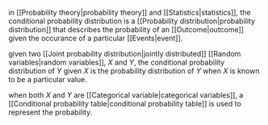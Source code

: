 in [[Probability theory|probability theory]] and [[Statistics|statistics]], the conditional probability distribution is a [[Probability distribution|probability distribution]] that describes the probability of an [[Outcome|outcome]] given the occurance of a particular [[Events|event]].

given two [[Joint probability distribution|jointly distributed]] [[Random variables|random variables]], $X$ and $Y$, the conditional probability distribution of $Y$ given $X$ is the probability distribution of $Y$ when $X$ is known to be a particular value.

when both $X$ and $Y$ are [[Categorical variable|categorical variables]], a [[Conditional probability table|conditional probability table]] is used to represent the probability.